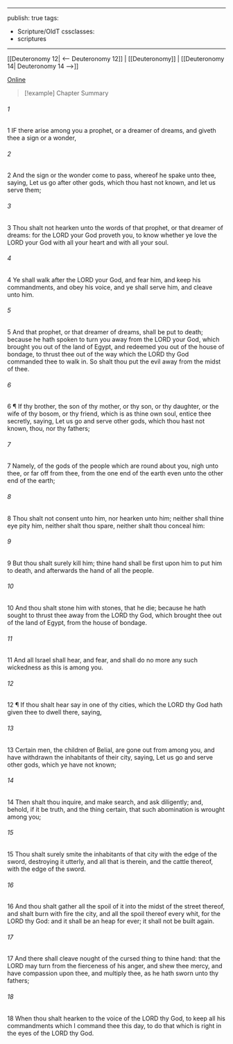 

---
publish: true
tags:
  - Scripture/OldT
cssclasses:
  - scriptures
---
[[Deuteronomy 12| <-- Deuteronomy 12]] | [[Deuteronomy]] | [[Deuteronomy 14| Deuteronomy 14 -->]]

[Online](https://churchofjesuschrist.org/study/scriptures/ot/deut/13?lang=eng)

>[!example] Chapter Summary
>
###### 1
1 IF there arise among you a prophet, or a dreamer of dreams, and giveth thee a sign or a wonder,
###### 2
2 And the sign or the wonder come to pass, whereof he spake unto thee, saying, Let us go after other gods, which thou hast not known, and let us serve them;
###### 3
3 Thou shalt not hearken unto the words of that prophet, or that dreamer of dreams: for the LORD your God proveth you, to know whether ye love the LORD your God with all your heart and with all your soul.
###### 4
4 Ye shall walk after the LORD your God, and fear him, and keep his commandments, and obey his voice, and ye shall serve him, and cleave unto him.
###### 5
5 And that prophet, or that dreamer of dreams, shall be put to death; because he hath spoken to turn you away from the LORD your God, which brought you out of the land of Egypt, and redeemed you out of the house of bondage, to thrust thee out of the way which the LORD thy God commanded thee to walk in.  So shalt thou put the evil away from the midst of thee.
###### 6
6 ¶ If thy brother, the son of thy mother, or thy son, or thy daughter, or the wife of thy bosom, or thy friend, which is as thine own soul, entice thee secretly, saying, Let us go and serve other gods, which thou hast not known, thou, nor thy fathers;
###### 7
7 Namely, of the gods of the people which are round about you, nigh unto thee, or far off from thee, from the one end of the earth even unto the other end of the earth;
###### 8
8 Thou shalt not consent unto him, nor hearken unto him; neither shall thine eye pity him, neither shalt thou spare, neither shalt thou conceal him:
###### 9
9 But thou shalt surely kill him; thine hand shall be first upon him to put him to death, and afterwards the hand of all the people.
###### 10
10 And thou shalt stone him with stones, that he die; because he hath sought to thrust thee away from the LORD thy God, which brought thee out of the land of Egypt, from the house of bondage.
###### 11
11 And all Israel shall hear, and fear, and shall do no more any such wickedness as this is among you.
###### 12
12 ¶ If thou shalt hear say in one of thy cities, which the LORD thy God hath given thee to dwell there, saying,
###### 13
13 Certain men, the children of Belial, are gone out from among you, and have withdrawn the inhabitants of their city, saying, Let us go and serve other gods, which ye have not known;
###### 14
14 Then shalt thou inquire, and make search, and ask diligently; and, behold, if it be truth, and the thing certain, that such abomination is wrought among you;
###### 15
15 Thou shalt surely smite the inhabitants of that city with the edge of the sword, destroying it utterly, and all that is therein, and the cattle thereof, with the edge of the sword.
###### 16
16 And thou shalt gather all the spoil of it into the midst of the street thereof, and shalt burn with fire the city, and all the spoil thereof every whit, for the LORD thy God: and it shall be an heap for ever; it shall not be built again.
###### 17
17 And there shall cleave nought of the cursed thing to thine hand: that the LORD may turn from the fierceness of his anger, and shew thee mercy, and have compassion upon thee, and multiply thee, as he hath sworn unto thy fathers;
###### 18
18 When thou shalt hearken to the voice of the LORD thy God, to keep all his commandments which I command thee this day, to do that which is right in the eyes of the LORD thy God.



